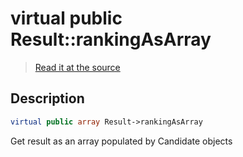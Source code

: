 # virtual public Result::rankingAsArray

> [Read it at the source](https://github.com/julien-boudry/Condorcet/blob/master/src/Result.php#L22)

## Description    

```php
virtual public array Result->rankingAsArray 
```

Get result as an array populated by Candidate objects
    